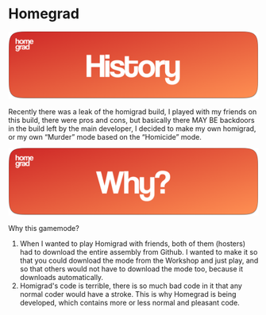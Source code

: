 # Homegrad

![Banner of History](https://github.com/sekta2/homegrad/blob/main/images/hm_banner_2.png?raw=true)

Recently there was a leak of the homigrad build, I played with my friends on this build, there were pros and cons, but basically there MAY BE backdoors in the build left by the main developer, I decided to make my own homigrad, or my own “Murder” mode based on the “Homicide” mode.

![Banner of Why](https://github.com/sekta2/homegrad/blob/main/images/hm_banner_3.png?raw=true)

Why this gamemode?
1. When I wanted to play Homigrad with friends, both of them (hosters) had to download the entire assembly from Github.
I wanted to make it so that you could download the mode from the Workshop and just play, and so that others would not have to download the mode too, because it downloads automatically.
2. Homigrad's code is terrible, there is so much bad code in it that any normal coder would have a stroke.
This is why Homegrad is being developed, which contains more or less normal and pleasant code.